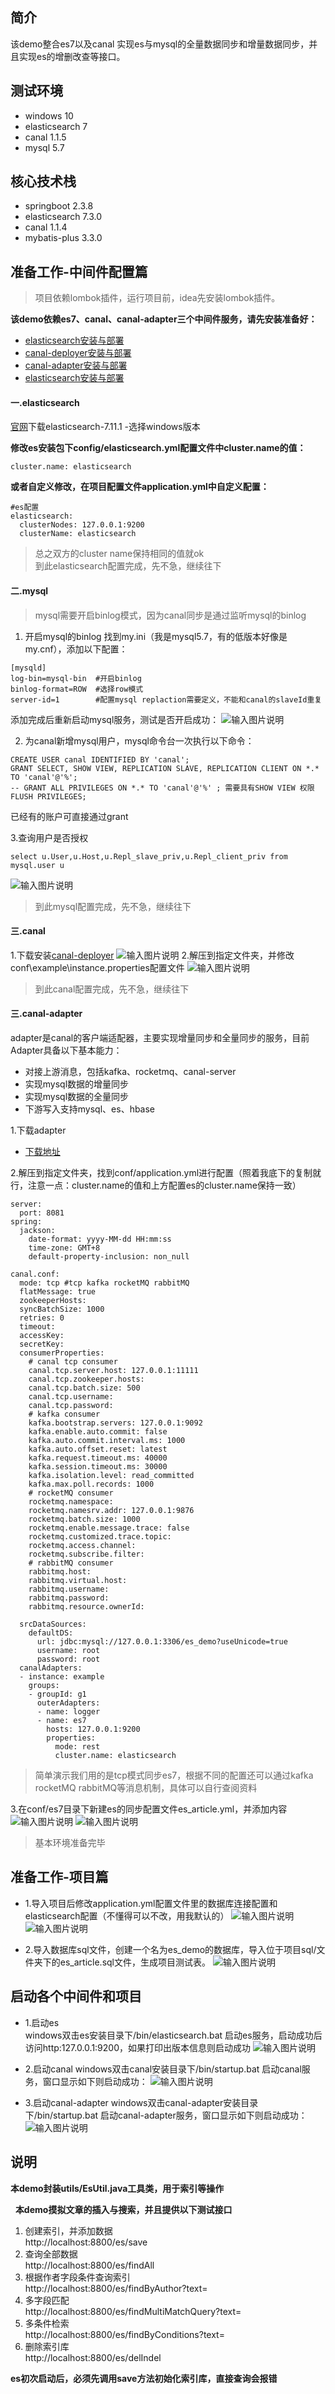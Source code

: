 ## 简介
该demo整合es7以及canal 实现es与mysql的全量数据同步和增量数据同步，并且实现es的增删改查等接口。

## 测试环境
* windows 10
* elasticsearch 7
* canal 1.1.5
* mysql 5.7
## 核心技术栈
* springboot 2.3.8
* elasticsearch 7.3.0
* canal 1.1.4
* mybatis-plus 3.3.0

## 准备工作-中间件配置篇

> 项目依赖lombok插件，运行项目前，idea先安装lombok插件。

 **该demo依赖es7、canal、canal-adapter三个中间件服务，请先安装准备好：**

- [elasticsearch安装与部署](https://blog.csdn.net/jixieguang/article/details/110621561)
- [canal-deployer安装与部署](https://blog.csdn.net/jixieguang/article/details/110621561)
- [canal-adapter安装与部署](https://blog.csdn.net/jixieguang/article/details/110621561)
- [elasticsearch安装与部署](https://blog.csdn.net/jixieguang/article/details/110621561)


#### 一.elasticsearch
[官网](https://www.elastic.co/cn/downloads/elasticsearch)下载elasticsearch-7.11.1 -选择windows版本

**修改es安装包下config/elasticsearch.yml配置文件中cluster.name的值：**
```properties
cluster.name: elasticsearch
```

**或者自定义修改，在项目配置文件application.yml中自定义配置：**

```properties
#es配置
elasticsearch:
  clusterNodes: 127.0.0.1:9200
  clusterName: elasticsearch
```
> 总之双方的cluster name保持相同的值就ok  
> 到此elasticsearch配置完成，先不急，继续往下

#### 二.mysql

> mysql需要开启binlog模式，因为canal同步是通过监听mysql的binlog

1. 开启mysql的binlog
找到my.ini（我是mysql5.7，有的低版本好像是my.cnf），添加以下配置：

```
[mysqld]
log-bin=mysql-bin  #开启binlog
binlog-format=ROW  #选择row模式
server-id=1        #配置mysql replaction需要定义，不能和canal的slaveId重复
```
添加完成后重新启动mysql服务，测试是否开启成功：
![输入图片说明](https://images.gitee.com/uploads/images/2021/0331/153739_8f7d8482_4951941.png "1617176241(1).png")

2. 为canal新增mysql用户，mysql命令台一次执行以下命令：

```
CREATE USER canal IDENTIFIED BY 'canal';  
GRANT SELECT, SHOW VIEW, REPLICATION SLAVE, REPLICATION CLIENT ON *.* TO 'canal'@'%';
-- GRANT ALL PRIVILEGES ON *.* TO 'canal'@'%' ; 需要具有SHOW VIEW 权限
FLUSH PRIVILEGES;
```
已经有的账户可直接通过grant

3.查询用户是否授权

`select u.User,u.Host,u.Repl_slave_priv,u.Repl_client_priv from mysql.user u`

![输入图片说明](https://images.gitee.com/uploads/images/2021/0331/155234_25fbb76a_4951941.png "1617177136(1).png")

> 到此mysql配置完成，先不急，继续往下

#### 三.canal

1.下载安装[canal-deployer](https://github.com/alibaba/canal/releases/tag/canal-1.1.5-alpha-2)
![输入图片说明](https://images.gitee.com/uploads/images/2021/0331/152154_67e1204b_4951941.png "1617175292(1).png")
2.解压到指定文件夹，并修改conf\example\instance.properties配置文件
![输入图片说明](https://images.gitee.com/uploads/images/2021/0331/154421_d211bd99_4951941.png "1617176638(1).png")
> 到此canal配置完成，先不急，继续往下

#### 三.canal-adapter 
adapter是canal的客户端适配器，主要实现增量同步和全量同步的服务，目前Adapter具备以下基本能力：

- 对接上游消息，包括kafka、rocketmq、canal-server
- 实现mysql数据的增量同步
- 实现mysql数据的全量同步
- 下游写入支持mysql、es、hbase

1.下载adapter
- [下载地址](https://github.com/alibaba/canal/releases/tag/canal-1.1.5-alpha-2)

2.解压到指定文件夹，找到conf/application.yml进行配置（照着我底下的复制就行，注意一点：cluster.name的值和上方配置es的cluster.name保持一致）

```
server:
  port: 8081
spring:
  jackson:
    date-format: yyyy-MM-dd HH:mm:ss
    time-zone: GMT+8
    default-property-inclusion: non_null

canal.conf:
  mode: tcp #tcp kafka rocketMQ rabbitMQ
  flatMessage: true
  zookeeperHosts:
  syncBatchSize: 1000
  retries: 0
  timeout:
  accessKey:
  secretKey:
  consumerProperties:
    # canal tcp consumer
    canal.tcp.server.host: 127.0.0.1:11111
    canal.tcp.zookeeper.hosts:
    canal.tcp.batch.size: 500
    canal.tcp.username:
    canal.tcp.password:
    # kafka consumer
    kafka.bootstrap.servers: 127.0.0.1:9092
    kafka.enable.auto.commit: false
    kafka.auto.commit.interval.ms: 1000
    kafka.auto.offset.reset: latest
    kafka.request.timeout.ms: 40000
    kafka.session.timeout.ms: 30000
    kafka.isolation.level: read_committed
    kafka.max.poll.records: 1000
    # rocketMQ consumer
    rocketmq.namespace:
    rocketmq.namesrv.addr: 127.0.0.1:9876
    rocketmq.batch.size: 1000
    rocketmq.enable.message.trace: false
    rocketmq.customized.trace.topic:
    rocketmq.access.channel:
    rocketmq.subscribe.filter:
    # rabbitMQ consumer
    rabbitmq.host:
    rabbitmq.virtual.host:
    rabbitmq.username:
    rabbitmq.password:
    rabbitmq.resource.ownerId:

  srcDataSources:
    defaultDS:
      url: jdbc:mysql://127.0.0.1:3306/es_demo?useUnicode=true
      username: root
      password: root
  canalAdapters:
  - instance: example
    groups:
    - groupId: g1
      outerAdapters:
      - name: logger
      - name: es7
        hosts: 127.0.0.1:9200
        properties:
          mode: rest
          cluster.name: elasticsearch
```

> 简单演示我们用的是tcp模式同步es7，根据不同的配置还可以通过kafka rocketMQ rabbitMQ等消息机制，具体可以自行查阅资料

3.在conf/es7目录下新建es的同步配置文件es_article.yml，并添加内容
![输入图片说明](https://images.gitee.com/uploads/images/2021/0331/165355_677d3cd8_4951941.png "1617180646(1).png")
![输入图片说明](https://images.gitee.com/uploads/images/2021/0331/165420_74921527_4951941.png "1617180694(1).png")

> 基本环境准备完毕

## 准备工作-项目篇

- 1.导入项目后修改application.yml配置文件里的数据库连接配置和elasticsearch配置（不懂得可以不改，用我默认的） 
![输入图片说明](https://images.gitee.com/uploads/images/2021/0331/170405_1380d441_4951941.png "1617181419(1).png") 
![输入图片说明](https://images.gitee.com/uploads/images/2021/0331/170423_1f684394_4951941.png "1617181423(1).png")

- 2.导入数据库sql文件，创建一个名为es_demo的数据库，导入位于项目sql/文件夹下的es_article.sql文件，生成项目测试表。
![输入图片说明](https://images.gitee.com/uploads/images/2021/0331/170451_01d18145_4951941.png "1617181477(1).png")

## 启动各个中间件和项目
- 1.启动es   
windows双击es安装目录下/bin/elasticsearch.bat 启动es服务，启动成功后访问http:127.0.0.1:9200，如果打印出版本信息则启动成功
![输入图片说明](https://images.gitee.com/uploads/images/2021/0331/170647_42d82908_4951941.png "1617181589(1).png")
- 2.启动canal
windows双击canal安装目录下/bin/startup.bat 启动canal服务，窗口显示如下则启动成功：
![输入图片说明](https://images.gitee.com/uploads/images/2021/0331/170805_c91f6a48_4951941.png "1617181668(1).png")

- 3.启动canal-adapter
windows双击canal-adapter安装目录下/bin/startup.bat 启动canal-adapter服务，窗口显示如下则启动成功：
![输入图片说明](https://images.gitee.com/uploads/images/2021/0331/170950_1b033d66_4951941.png "1617181774(1).png")
&nbsp;
## 说明
**本demo封装utils/EsUtil.java工具类，用于索引等操作**


&nbsp;
**本demo摸拟文章的插入与搜索，并且提供以下测试接口**

1. 创建索引，并添加数据  
http://localhost:8800/es/save 
2. 查询全部数据  
http://localhost:8800/es/findAll    
3. 根据作者字段条件查询索引  
http://localhost:8800/es/findByAuthor?text=
4. 多字段匹配  
http://localhost:8800/es/findMultiMatchQuery?text=  
5. 多条件检索   
http://localhost:8800/es/findByConditions?text=
6. 删除索引库  
http://localhost:8800/es/delIndel

**es初次启动后，必须先调用save方法初始化索引库，直接查询会报错**
